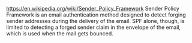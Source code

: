https://en.wikipedia.org/wiki/Sender_Policy_Framework
Sender Policy Framework is an email authentication method designed to detect forging sender addresses during the delivery of the email. SPF alone, though, is limited to detecting a forged sender claim in the envelope of the email, which is used when the mail gets bounced.